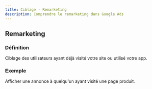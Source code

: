 ```yaml
---
title: Ciblage - Remarketing
description: Comprendre le remarketing dans Google Ads
---
```


## Remarketing

### Définition
Ciblage des utilisateurs ayant déjà visité votre site ou utilisé votre app.

### Exemple
Afficher une annonce à quelqu'un ayant visité une page produit.